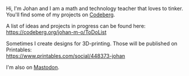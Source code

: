 Hi, I'm Johan and I am a math and technology teacher that loves to tinker. You'll find some of my projects on <a rel="me" href="https://codeberg.org/johan-m-o">Codeberg</a>.  

A list of ideas and projects in progress can be found here:  
https://codeberg.org/johan-m-o/ToDoList

Sometimes I create designs for 3D-printing. Those will be published on Printables:  
https://www.printables.com/social/448373-johan

I'm also on <a rel="me" href="https://mastodon.nu/@johan_m_o">Mastodon</a>.
